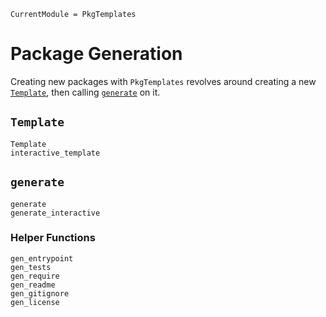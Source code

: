 ```@meta
CurrentModule = PkgTemplates
```

# Package Generation

Creating new packages with `PkgTemplates` revolves around creating a new
[`Template`](@ref), then calling [`generate`](@ref) on it.

## `Template`

```@docs
Template
interactive_template
```

## `generate`

```@docs
generate
generate_interactive
```

### Helper Functions

```@docs
gen_entrypoint
gen_tests
gen_require
gen_readme
gen_gitignore
gen_license
```
